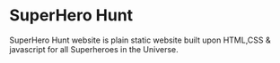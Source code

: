 # SuperHero Hunt
SuperHero Hunt website is plain static website built upon HTML,CSS & javascript for all Superheroes in the Universe.


